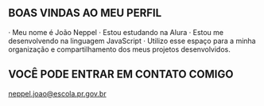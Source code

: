 ## BOAS VINDAS AO MEU PERFIL
· Meu nome é João Neppel
· Estou estudando na Alura
· Estou me desenvolvendo na linguagem JavaScript
· Utilizo esse espaço para a minha organização e compartilhamento dos meus projetos desenvolvidos.

## VOCÊ PODE ENTRAR EM CONTATO COMIGO 
neppel.joao@escola.pr.gov.br

<!--
**jotaaneppell/jotaaneppell** is a ✨ _special_ ✨ repository because its `README.md` (this file) appears on your GitHub profile.

Here are some ideas to get you started:

- 🔭 I’m currently working on ...
- 🌱 I’m currently learning ...
- 👯 I’m looking to collaborate on ...
- 🤔 I’m looking for help with ...
- 💬 Ask me about ...
- 📫 How to reach me: ...
- 😄 Pronouns: ...
- ⚡ Fun fact: ...
-->
